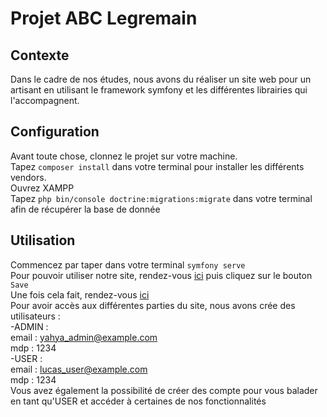 # Projet ABC Legremain
## Contexte
Dans le cadre de nos études, nous avons du réaliser un site web pour un artisant en utilisant le framework symfony et les différentes librairies qui l'accompagnent. 
## Configuration
Avant toute chose, clonnez le projet sur votre machine.<br>
Tapez `composer install` dans votre terminal pour installer les différents vendors.<br>
Ouvrez XAMPP<br>
Tapez `php bin/console doctrine:migrations:migrate` dans votre terminal afin de récupérer la base de donnée<br>
## Utilisation
Commencez par taper dans votre terminal `symfony serve`<br>
Pour pouvoir utiliser notre site, rendez-vous <a href="https://127.0.0.1:8000/acceuil/new">ici</a> puis cliquez sur le bouton `Save`<br>
Une fois cela fait, rendez-vous <a href="https://127.0.0.1:8000/">ici</a><br>
Pour avoir accès aux différentes parties du site, nous avons crée des utilisateurs :<br>
  -ADMIN  : <br>
email : yahya_admin@example.com<br>
mdp   : 1234<br>
  -USER : <br>
email : lucas_user@example.com<br>
mdp   : 1234<br>
Vous avez également la possibilité de créer des compte pour vous balader en tant qu'USER et accéder à certaines de nos fonctionnalités<br>
